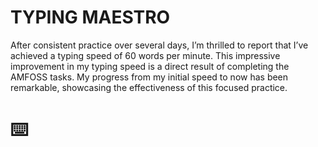 # TYPING MAESTRO
After consistent practice over several days, I’m thrilled to report that I’ve achieved a typing speed of 60 words per minute. This impressive improvement in my typing speed is a direct result of completing the AMFOSS tasks. My progress from my initial speed to now has been remarkable, showcasing the effectiveness of this focused practice.

# ⌨️

